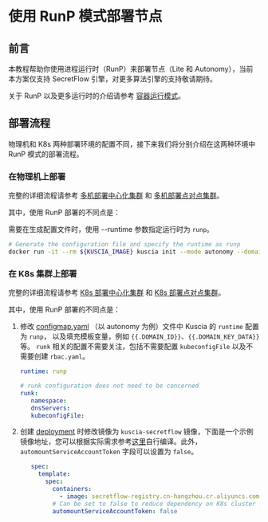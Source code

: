 # 使用 RunP 模式部署节点

## 前言

本教程帮助你使用进程运行时（RunP）来部署节点（Lite 和 Autonomy），当前本方案仅支持 SecretFlow 引擎，对更多算法引擎的支持敬请期待。

关于 RunP 以及更多运行时的介绍请参考 [容器运行模式](../reference/architecture_cn.md#agent)。

## 部署流程

物理机和 K8s 两种部署环境的配置不同，接下来我们将分别介绍在这两种环境中 RunP 模式的部署流程。

### 在物理机上部署

完整的详细流程请参考 [多机部署中心化集群](./Docker_deployment_kuscia/deploy_master_lite_cn.md) 和 [多机部署点对点集群](./Docker_deployment_kuscia/deploy_p2p_cn.md)。

其中，使用 RunP 部署的不同点是：

需要在生成配置文件时，使用 --runtime 参数指定运行时为 `runp`。

```bash
# Generate the configuration file and specify the runtime as runp
docker run -it --rm ${KUSCIA_IMAGE} kuscia init --mode autonomy --domain "alice" --runtime "runp" > autonomy_alice.yaml 2>&1 || cat autonomy_alice.yaml
```

### 在 K8s 集群上部署

完整的详细流程请参考 [K8s 部署中心化集群](./K8s_deployment_kuscia/K8s_master_lite_cn.md) 和 [K8s 部署点对点集群](./K8s_deployment_kuscia/K8s_p2p_cn.md)。

其中，使用 RunP 部署的不同点是：

1. 修改 [configmap.yaml](https://github.com/secretflow/kuscia/blob/main/hack/k8s/autonomy/configmap.yaml) （以 autonomy 为例）文件中 Kuscia 的 `runtime` 配置为 `runp`，
   以及填充模板变量，例如 `{{.DOMAIN_ID}}`、`{{.DOMAIN_KEY_DATA}}` 等。 `runk` 相关的配置不需要关注，包括不需要配置 `kubeconfigFile` 以及不需要创建 `rbac.yaml`。

   ```yaml
   runtime: runp

   # runk configuration does not need to be concerned
   runk:
      namespace:
      dnsServers:
      kubeconfigFile:
   ```

2. 创建 [deployment](https://github.com/secretflow/kuscia/blob/main/hack/k8s/autonomy/deployment.yaml) 时修改镜像为 `kuscia-secretflow` 镜像，下面是一个示例镜像地址，您可以根据实际需求参考[这里](../development/build_kuscia_cn.md#kuscia-secretflow-image)自行编译。此外，`automountServiceAccountToken` 字段可以设置为 `false`。

   ```yaml
      spec:
        template:
          spec:
            containers:
              - image: secretflow-registry.cn-hangzhou.cr.aliyuncs.com/secretflow/kuscia-secretflow:latest
            # Can be set to false to reduce dependency on K8s cluster permissions (optional)
            automountServiceAccountToken: false
   ```
